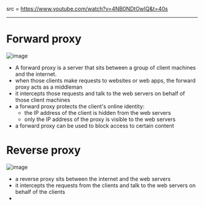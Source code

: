 src = https://www.youtube.com/watch?v=4NB0NDtOwIQ&t=40s

---

# Forward proxy

![image](https://github.com/user-attachments/assets/9a3dc1e3-522f-4bf6-b363-359979639379)

- A forward proxy is a server that sits between a group of client machines and the internet.
- when those clients make requests to websites or web apps, the forward proxy acts as a middleman
- it intercepts those requests and talk to the web servers on behalf of those client machines
- a forward proxy protects the client's online identity:
  - the IP address of the client is hidden from the web servers
  - only the IP address of the proxy is visible to the web servers
- a forward proxy can be used to block access to certain content

# Reverse proxy

![image](https://github.com/user-attachments/assets/4062c129-ee5c-451e-b27d-10322b559901)

- a reverse proxy sits between the internet and the web servers
- it intercepts the requests from the clients and talk to the web servers on behalf of the clients
- 
